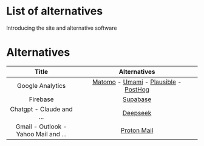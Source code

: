 # List of alternatives
Introducing the site and alternative software

# Alternatives

<table class="table">
  <thead>
    <tr>
      <th scope="col" width="500px">Title</th>
      <th scope="col" width="1000px">Alternatives</th>
    </tr>
  </thead>
  <tbody align="center">
    <tr>
      <td>
        Google Analytics
      </td>
      <td>
        <a href="https://matomo.org/">Matomo</a> - <a href="https://github.com/umami-software/umami">Umami</a> - <a href="https://plausible.io/">Plausible</a> - <a href="https://posthog.com/">PostHog</a>
      </td>
    </tr>
    <tr>
      <td>
        Firebase
      </td>
      <td>
        <a href="https://supabase.com/">Supabase</a>
      </td>
    </tr>
    <tr>
      <td>
        Chatgpt - Claude and ...
      </td>
      <td>
        <a href="https://chat.deepseek.com/">Deepseek</a>
      </td>
    </tr>
    <tr>
      <td>
        Gmail - Outlook - Yahoo Mail and ...
      </td>
      <td>
        <a href="https://proton.me/mail">Proton Mail</a>
      </td>
    </tr>
  </tbody>
</table>


